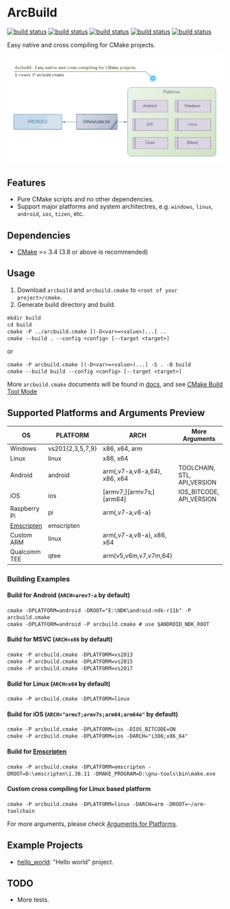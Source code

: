 # ArcBuild

[![build status](/../../workflows/android-arm/badge.svg)](/../../actions?query=workflow%3Aandroid-arm)
[![build status](/../../workflows/ios-arm/badge.svg)](/../../actions?query=workflow%3Aios-arm)
[![build status](/../../workflows/windows-x64-vs2019/badge.svg)](/../../actions?query=workflow%3Awindows-x64-vs2019)
[![build status](/../../workflows/linux-x64-clang/badge.svg)](/../../actions?query=workflow%3Alinux-x64-clang)
[![build status](/../../workflows/linux-x64-gcc/badge.svg)](/../../actions?query=workflow%3Alinux-x64-gcc)

Easy native and cross compiling for CMake projects.

![](docs/overview.jpg)


## Features

- Pure CMake scripts and no other dependencies.
- Support major platforms and system architectres, e.g. `windows`, `linux`, `android`, `ios`, `tizen`, etc.

## Dependencies

- [CMake](http://cmake.org/) >= 3.4 (3.8 or above is recommended)


## Usage

1. Download `arcbuild` and `arcbuild.cmake` to `<root of your project>/cmake`.
2. Generate build directory and build.

```shell
mkdir build
cd build
cmake -P ../arcbuild.cmake [(-D<var>=<value>)...] ..
cmake --build . --config <config> [--target <target>]
```
or
```shell
cmake -P arcbuild.cmake [(-D<var>=<value>)...] -S . -B build
cmake --build build --config <config> [--target <target>]
```

More `arcbuild.cmake` documents will be found in [docs](docs/README.md),
and see [CMake Build Tool Mode](https://cmake.org/cmake/help/latest/manual/cmake.1.html#build-tool-mode)

## Supported Platforms and Arguments Preview

| OS             | PLATFORM         | ARCH                         | More Arguments              |
|----------------|------------------|------------------------------|-----------------------------|
| Windows        | vs201{2,3,5,7,9} | x86, x64, arm                |                             |
| Linux          | linux            | x86, x64                     |                             |
| Android        | android          | arm{,v7-a,v8-a,64}, x86, x64 | TOOLCHAIN, STL, API_VERSION |
| iOS            | ios              | [armv7;][armv7s;][arm64]     | IOS_BITCODE, API_VERSION    |
| Raspberry Pi   | pi               | arm{,v7-a,v8-a}              |                             |
| [Emscripten]() | emscripten       |                              |                             |
| Custom ARM     | linux            | arm{,v7-a,v8-a}, x86, x64    |                             |
| Qualcomm TEE   | qtee             | arm{v5,v6m,v7,v7m,64}        |                             |


### Building Examples

#### Build for Android (`ARCH=armv7-a` by default)

```shell
cmake -DPLATFORM=android -DROOT="E:\NDK\android-ndk-r11b" -P arcbuild.cmake
cmake -DPLATFORM=android -P arcbuild.cmake # use $ANDROID_NDK_ROOT
```

#### Build for MSVC (`ARCH=x86` by default)

```shell
cmake -P arcbuild.cmake -DPLATFORM=vs2013
cmake -P arcbuild.cmake -DPLATFORM=vs2015
cmake -P arcbuild.cmake -DPLATFORM=vs2017
```

#### Build for Linux (`ARCH=x64` by default)

```shell
cmake -P arcbuild.cmake -DPLATFORM=linux
```

#### Build for iOS (`ARCH="armv7;armv7s;arm64;arm64e"` by default)

```shell
cmake -P arcbuild.cmake -DPLATFORM=ios -DIOS_BITCODE=ON
cmake -P arcbuild.cmake -DPLATFORM=ios -DARCH="i386;x86_64"
```

#### Build for [Emscripten]()

```shell
cmake -P arcbuild.cmake -DPLATFORM=emscripten -DROOT=D:\emscripten\1.38.11 -DMAKE_PROGRAM=D:\gnu-tools\bin\make.exe
```

#### Custom cross compiling for Linux based platform

```shell
cmake -P arcbuild.cmake -DPLATFORM=linux -DARCH=arm -DROOT=~/arm-toolchain
```

For more arguments, please check [Arguments for Platforms](docs/PlatformArguments.md).


## Example Projects

- [hello_world](examples/hello_world): "Hello world" project.


## TODO

- More tests.

[Emscripten]: https://kripken.github.io/emscripten-site/index.html
